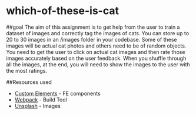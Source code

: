 # which-of-these-is-cat

##goal
The aim of this assignment is to get help from the user to train a dataset of images and correctly tag the images of cats. You can store up to 20 to 30 images in an /images folder in your codebase. Some of these images will be actual cat photos and others need to be of random objects. You need to get the user to click on actual cat images and then rate those images accurately based on the user feedback. When you shuffle through all the images, at the end, you will need to show the images to the user with the most ratings.

##Resources used
* [Custom Elements](https://developers.google.com/web/fundamentals/web-components/customelements) - FE components
* [Webpack](https://developers.google.com/web/fundamentals/web-components/customelements) - Build Tool
* [Unsplash](https://unsplash.com/search/photos/cats) - Images

